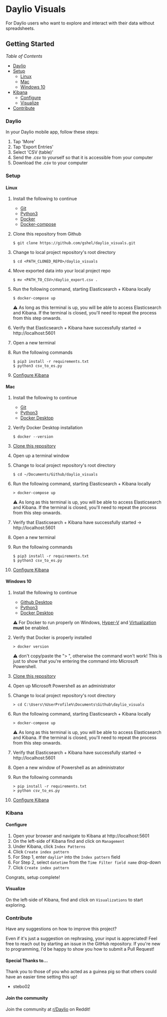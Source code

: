 # Daylio Visuals
For Daylio users who want to explore and interact with their data without spreadsheets.

## Getting Started
_Table of Contents_
* [Daylio](README.md#daylio)
* [Setup](README.md#setup)
    * [Linux](README.md#linux)
    * [Mac](README.md#mac)
    * [Windows 10](README.md#windows-10)
* [Kibana](README.md#kibana)
    * [Configure](README.md#configure)
    * [Visualize](README.md#visualize)
* [Contribute](README.md#contribute)
### Daylio
In your Daylio mobile app, follow these steps:
1. Tap 'More'
2. Tap 'Export Entries'
3. Select 'CSV (table)'
4. Send the .csv to yourself so that it is accessible from your computer
5. Download the .csv to your computer

### Setup
#### Linux
1. Install the following to continue
    * [Git](https://git-scm.com/book/en/v2/Getting-Started-Installing-Git/#_installing_on_linux)
    * [Python3](https://realpython.com/installing-python/#linux)
    * [Docker](https://docs.docker.com/install/)
    * [Docker-compose](https://docs.docker.com/compose/install/)
    
2. Clone this repository from Github
    
    ```$ git clone https://github.com/gshel/daylio_visuals.git```
    
3. Change to local project repository's root directory 
    
    ```$ cd <PATH_CLONED_REPO>/daylio_visuals```
    
4. Move exported data into your local project repo 
    
    ```$ mv <PATH_TO_CSV>/daylio_export.csv .```
    
5. Run the following command, starting Elasticsearch + Kibana locally 
    
    ```$ docker-compose up```
    
    :warning: As long as this terminal is up, you will be able to access Elasticsearch and Kibana. If the terminal is closed, you'll need to repeat the process from this step onwards. 

6. Verify that Elasticsearch + Kibana have successfully started -> http://localhost:5601

7. Open a new terminal

8. Run the following commands 
    
    ```
    $ pip3 install -r requirements.txt 
    $ python3 csv_to_es.py
   ```
    
9. [Configure Kibana](README.md#kibana)

#### Mac
1. Install the following to continue
    * [Git](https://help.github.com/en/desktop/getting-started-with-github-desktop/installing-github-desktop)
    * [Python3](https://realpython.com/installing-python/#macos-mac-os-x)
    * [Docker Desktop](https://docs.docker.com/docker-for-mac/install/)

2. Verify Docker Desktop installation

    ```$ docker --version```

3. [Clone this repository](https://help.github.com/en/desktop/contributing-to-projects/cloning-a-repository-from-github-to-github-desktop)

4. Open up a terminal window

5. Change to local project repository's root directory
    
    ```$ cd ~/Documents/Github/daylio_visuals```
    
6. Run the following command, starting Elasticsearch + Kibana locally 
    
    ```> docker-compose up```
    
    :warning: As long as this terminal is up, you will be able to access Elasticsearch and Kibana. If the terminal is closed, you'll need to repeat the process from this step onwards. 

7. Verify that Elasticsearch + Kibana have successfully started -> http://localhost:5601

8. Open a new terminal

9. Run the following commands 
    
    ```
    $ pip3 install -r requirements.txt 
    $ python3 csv_to_es.py
   ```
    
10. [Configure Kibana](README.md#kibana)

#### Windows 10
1. Install the following to continue
    * [Github Desktop](https://help.github.com/en/desktop/getting-started-with-github-desktop/installing-github-desktop)
    * [Python3](https://www.microsoft.com/en-us/p/python-37/9nj46sx7x90p)
    * [Docker Desktop](https://docs.docker.com/docker-for-windows/install/)
    
    :warning: For Docker to run properly on Windows, [Hyper-V](https://docs.microsoft.com/en-us/virtualization/hyper-v-on-windows/quick-start/enable-hyper-v) and [Virtualization](https://docs.docker.com/docker-for-windows/troubleshoot/#virtualization-must-be-enabled) **must** be enabled.
2. Verify that Docker is properly installed

    ```> docker version```
    
    :warning:  don't copy/paste the "> ", otherwise the command won't work! This is just to show that you're entering the command into Microsoft Powershell.

3. [Clone this repository](https://help.github.com/en/desktop/contributing-to-projects/cloning-a-repository-from-github-to-github-desktop)
    
4. Open up Microsoft Powershell as an administrator
 
5. Change to local project repository's root directory
    
    ```> cd C:\Users\%UserProfile%\Documents\Github\daylio_visuals```
    
6. Run the following command, starting Elasticsearch + Kibana locally 
    
    ```> docker-compose up```
    
    :warning: As long as this terminal is up, you will be able to access Elasticsearch and Kibana. If the terminal is closed, you'll need to repeat the process from this step onwards. 
 
7. Verify that Elasticsearch + Kibana have successfully started -> http://localhost:5601

8. Open a new window of Powershell as an administrator

9. Run the following commands 
    
    ```
    > pip install -r requirements.txt 
    > python csv_to_es.py
   ```
    
10. [Configure Kibana](README.md#kibana)
### Kibana
#### Configure
1. Open your browser and navigate to Kibana at http://localhost:5601
2. On the left-side of Kibana find and click on `Management`
3. Under Kibana, click `Index Patterns`
4. Click `Create index pattern`
5. For Step 1, enter `daylio*` into the `Index pattern` field
6. For Step 2, select `datetime` from the `Time Filter field name` drop-down
7. Click `Create index pattern`

Congrats, setup complete! 
#### Visualize
On the left-side of Kibana, find and click on `Visualizations` to start exploring.

### Contribute
Have any suggestions on how to improve this project? 

Even if it's just a suggestion on rephrasing, your input is appreciated! Feel free to reach out by starting an issue in the GitHub repository. If you're new to programming, I'd be happy to show you how to submit a Pull Request! 
#### Special Thanks to...
Thank you to those of you who acted as a guinea pig so that others could have an easier time setting this up!
* stebo02

#### Join the community
Join the community at [r/Daylio](https://www.reddit.com/r/daylio) on Reddit!

